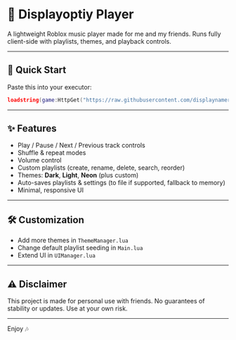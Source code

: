 # 🎵 Displayoptiy Player

A lightweight Roblox music player made for me and my friends. Runs fully client-side with playlists, themes, and playback controls.

---

## 🚀 Quick Start

Paste this into your executor:

```lua
loadstring(game:HttpGet("https://raw.githubusercontent.com/displaynameroblox/displayoptiy/refs/heads/main/init.lua"))()
```

---

## ✨ Features
- Play / Pause / Next / Previous track controls
- Shuffle & repeat modes
- Volume control
- Custom playlists (create, rename, delete, search, reorder)
- Themes: **Dark**, **Light**, **Neon** (plus custom)
- Auto-saves playlists & settings (to file if supported, fallback to memory)
- Minimal, responsive UI

---

## 🛠️ Customization
- Add more themes in `ThemeManager.lua`
- Change default playlist seeding in `Main.lua`
- Extend UI in `UIManager.lua`

---

## ⚠️ Disclaimer
This project is made for personal use with friends. No guarantees of stability or updates. Use at your own risk.

---

Enjoy 🎶
